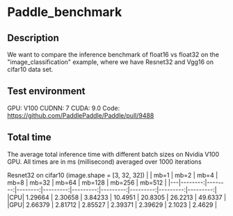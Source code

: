 # Paddle_benchmark

## Description
We want to compare the inference benchmark of float16 vs float32 on the "image_classification" example, where we have Resnet32 and Vgg16 on cifar10 data set.

## Test environment
GPU: V100
CUDNN: 7
CUDA: 9.0
Code: https://github.com/PaddlePaddle/Paddle/pull/9488

## Total time
The average total inference time with different batch sizes on Nvidia V100 GPU.
All times are in ms (millisecond) averaged over 1000 iterations

Resnet32 on cifar10 (image.shape = [3, 32, 32])
|   |    mb=1 |    mb=2 |    mb=4 |    mb=8 |    mb=32 |   mb=64 |   mb=128 |   mb=256 |   mb=512 |
|---|--------:|--------:|--------:|---------:|---------:|---------:|---------:|---------:|---------:|
|CPU| 1.29664 | 2.30658 | 3.84233 | 10.4951  | 20.8305  |  26.2213 |  49.6337 |
|GPU| 2.66379 | 2.81712 | 2.85527 |  2.39371 |  2.39629 |   2.1023 |   2.4629 |
